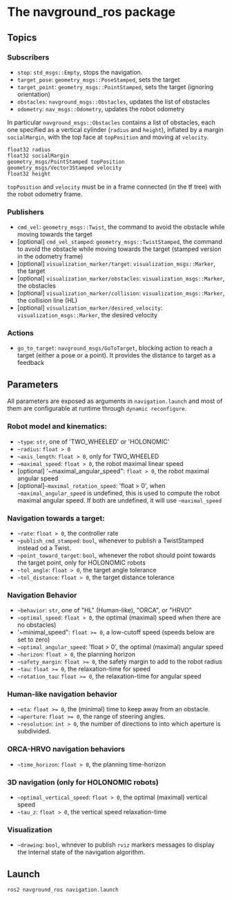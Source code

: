 The navground_ros package
=========================

Topics
------

### Subscribers

- `stop`: `std_msgs::Empty`, stops the navigation.
- `target_pose`: `geometry_msgs::PoseStamped`, sets the target
- `target_point`: `geometry_msgs::PointStamped`, sets the target (ignoring orientation)
- `obstacles`: `navground_msgs::Obstacles`, updates the list of obstacles
- `odometry`: `nav_msgs::Odometry`, updates the robot odometry

In particular `navground_msgs::Obstacles` contains a list of obstacles, each one specified as a vertical cylinder (`radius` and `height`), inflated by a  margin `socialMargin`, with the top face at `topPosition` and moving at `velocity`.
```
float32 radius
float32 socialMargin
geometry_msgs/PointStamped topPosition
geometry_msgs/Vector3Stamped velocity
float32 height
```

`topPosition` and `velocity` must be in a frame connected (in the tf tree) with the robot odometry frame.


### Publishers

- `cmd_vel`: `geometry_msgs::Twist`, the command to avoid the obstacle while moving towards the target
- [optional] `cmd_vel_stamped`:  `geometry_msgs::TwistStamped`, the command to avoid the obstacle while moving towards the target (stamped version in the odometry frame)
- [optional] `visualization_marker/target`: `visualization_msgs::Marker`, the target
- [optional] `visualization_marker/obstacles`: `visualization_msgs::Marker`, the obstacles
- [optional] `visualization_marker/collision`: `visualization_msgs::Marker`, the collision line (HL)
- [optional] `visualization_marker/desired_velocity`: `visualization_msgs::Marker`, the desired velocity

### Actions

- `go_to_target`: `navground_msgs/GoToTarget`, blocking action to reach a target (either a pose or a point). It provides the distance to target as a feedback


Parameters
----

All parameters are exposed as arguments in `navigation.launch` and most of them are configurable at runtime through `dynamic reconfigure`.

### Robot model and kinematics:
  - `~type`: `str`, one of 'TWO_WHEELED' or 'HOLONOMIC'
  - `~radius`: `float > 0`
  - `~axis_length`: `float > 0`, only for TWO_WHEELED
  - `~maximal_speed`: `float > 0`, the robot maximal linear speed
  - [optional] '~maximal_angular_speed": `float > 0`, the robot maximal angular speed
  - [optional]`~maximal_rotation_speed`: 'float > 0', when `~maximal_angular_speed` is undefined, this is used to compute the robot maximal angular speed. If both are undefined, it will use `~maximal_speed`

### Navigation towards a target:
  - `~rate`: `float > 0`, the controller rate
  - `~publish_cmd_stamped`: `bool`, whenever to publish a TwistStamped instead od a Twist.
  - `~point_toward_target`: `bool`, whenever the robot should point towards the target point, only for HOLONOMIC robots
  - `~tol_angle`: `float > 0`, the target angle tolerance
  - `~tol_distance`: `float > 0`, the target distance tolerance

### Navigation Behavior
  - `~behavior`: `str`, one of "HL" (Human-like), "ORCA", or "HRVO"
  - `~optimal_speed`: `float > 0`, the optimal (maximal) speed when there are no obstacles)
  - '~minimal_speed": `float >= 0`, a low-cutoff speed (speeds below are set to zero)
  - `~optimal_angular_speed`: 'float > 0', the optimal (maximal) angular speed
  - `~horizon`: `float > 0`, the planning horizon
  - `~safety_margin`: `float >= 0`, the safety margin to add to the robot radius
  - `~tau`: `float >= 0`, the relaxation-time for speed
  - `~rotation_tau`: `float >= 0`, the relaxation-time for angular speed

### Human-like navigation behavior

  - `~eta`: `float >= 0`, the (minimal) time to keep away from an obstacle.
  - `~aperture`: `float >= 0`, the range of steering angles.
  - `~resolution`: `int > 0`, the number of directions to into which aperture is subdivided.

### ORCA-HRVO navigation behaviors

  - `~time_horizon`: `float > 0`, the planning time-horizon

### 3D navigation (only for HOLONOMIC robots)

  - `~optimal_vertical_speed`: `float > 0`, the optimal (maximal) vertical speed
  - `~tau_z`: `float > 0`, the vertical speed relaxation-time

### Visualization
  - `~drawing`: `bool`, whnever to publish `rviz` markers messages to display the internal state of the navigation algorithm.


Launch
----

```bash
ros2 navground_ros navigation.launch
```
